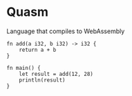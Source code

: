 # Quasm
Language that compiles to WebAssembly

```
fn add(a i32, b i32) -> i32 {
    return a + b
}

fn main() {
    let result = add(12, 28)
    println(result)
}
```
